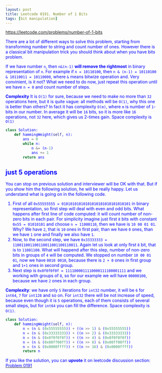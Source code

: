 ```yaml
---
layout: post
title: Leetcode 0191. Number of 1 Bits
tags: [bit manipulation]
---
```


<a href="https://leetcode.com/problems/number-of-1-bits"> <font color = blue>https://leetcode.com/problems/number-of-1-bits

There are a lot of different ways to solve this problem, starting from transforming number to string and count number of ones. However there is a classical bit manipulation trick you should think about when you have bits problem.

If we have number `n`, then `n&(n-1)` **will remove the rightmost** in binary representation of `n`. For example if `n = 10110100`, then `n & (n-1) = 10110100 & 10110011 = 10110000`, where `&` means bitwize operation and. Very convinient, is it not? What we need to do now, just repeat this operation until we have `n = 0` and count number of steps.

**Complexity** It is `O(1)` for sure, because we need to make no more than `32` operations here, but it is quite vague: all methods will be `O(1)`, why this one is better than others? In fact it has complexity `O(m)`, where `m` is number of `1`-bits in our number. In average it will be `16` bits, so it is more like `16` operations, not `32` here, which gives us 2-times gain. Space complexity is `O(1)`

```python
class Solution:
    def hammingWeight(self, n):
        ans = 0
        while n:
            n &= (n-1)
            ans += 1
        return ans
```

## just 5 operations
You can stop on previous solution and interviewer will be OK with that. But if you show him the following solution, he will be really happy. Let us understand what is going on in the following code.

1. First of all `0x55555555 = 01010101010101010101010101010101` in binary representation, so first step will deal with even and odd bits. What happens after first line of code computed: it will count number of non-zero bits in each pair. For simplicity imagine just first `8` bits with constant `0x55 = 01010101` and choose `n = 11000110`, then we have is `10 00 01 01`. Why? We have `2`, that is `10` ones in first pair, than we have `0` ones, than we have `1` one and finally we also have `1`.
2. Now, to the second step, we have `0x33333333 = 110011001100110011001100110011`. Again let us look at only first `8` bit, that is to `11001100`. What will happend after this step, number of non-zero bits in groups of `4` will be computed. We stopped on number `10 00 01 01`, now we have `0010 0010`, because there is `2 + 0` ones in first group and `1+1` ones in second group.
3. Next step is `0x0f0f0f0f = 1111000011110000111100001111` and we working with groups of `8`, so for our example we will have `00000100`, because we have `2` ones in each group.

**Complexity**: we have only `5` iterations for `int32` number, it will be `6` for `int64`, `7` for `int128` and so on. For `int32` there will be not increase of speed, because even though it is `5` operations, each of them consists of several small steps, but for `int64` you can fill the difference. Space complexity is `O(1)`.

```python
class Solution:
    def hammingWeight(self, n):
        n = (n & (0x55555555)) + ((n >> 1) & (0x55555555))
        n = (n & (0x33333333)) + ((n >> 2) & (0x33333333))
        n = (n & (0x0f0f0f0f)) + ((n >> 4) & (0x0f0f0f0f))
        n = (n & (0x00ff00ff)) + ((n >> 8) & (0x00ff00ff))
        n = (n & (0x0000ffff)) + ((n >> 16) & (0x0000ffff))
        return n
```

If you like the solution, you can **upvote** it on leetcode discussion section:<a href="https://leetcode.com/problems/number-of-1-bits/discuss/1044775/python-n-and-(n-1)-trick-explained"> <font color = blue>Problem 0191
